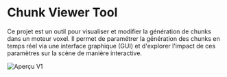 # Chunk Viewer Tool

Ce projet est un outil pour visualiser et modifier la génération de chunks dans un moteur voxel.
Il permet de paramétrer la génération des chunks en temps réel via une interface graphique (GUI) et d'explorer l'impact de ces paramètres sur la scène de manière interactive.

![Aperçu V1](https://github.com/floeme/chunk_viewer_tool/main/images/visuel.jpg)
